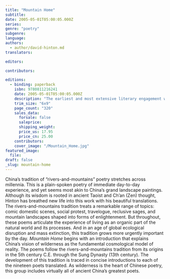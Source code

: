 ```yaml
---
title: "Mountain Home"
subtitle:
date: 2005-05-01T05:00:05.000Z
series:
genre: "poetry"
subgenre:
language:
authors:
  - author/david-hinton.md
translators:

editors:

contributors:

editions:
  - binding: paperback
    isbn: 9780811216241
    date: 2005-05-01T05:00:05.000Z
    description: "The earliest and most extensive literary engagement with wilderness in human history, this is vital poetry that feels utterly contemporary. "
    trim_size: "6x9"
    page_count: "320"
    sales_data:
      forsale: false
      saleprice:
      shipping_weight:
      price_us: 17.95
      price_cn: 25.00
    contributors:
    cover_image: "/Mountain_Home.jpg"
featured_image:
  file:
draft: false
_slug: mountain-home
---
```


China’s tradition of “rivers-and-mountains” poetry stretches across millennia. This is a plain-spoken poetry of immediate day-to-day experience, and yet seems most akin to China’s grand landscape paintings. Although its wisdom is rooted in ancient Taoist and Ch’an (Zen) thought, Hinton has breathed new life into this work with his beautiful translations. The rivers-and-mountains tradition treats a remarkable range of topics: comic domestic scenes, social protest, travelogue, reclusive sages, and mountain landscapes shaped into forms of enlightenment. But throughout, these poems articulate the experience of living as an organic part of the natural world and its processes. And in an age of global ecological disruption and mass extinction, this tradition grows more urgently important by the day. _Mountain Home_ begins with an introduction that explains China’s vision of wilderness as the fundamental cosmological model of reality. The poems follow the rivers-and-mountains tradition from its origins in the 5th century C.E. through the Sung Dynasty (13th century). The development of this tradition is traced in concise introductions to each of the nineteen poets translated. As wilderness is the heart of Chinese poetry, this group includes virtually all of ancient China’s greatest poets.

